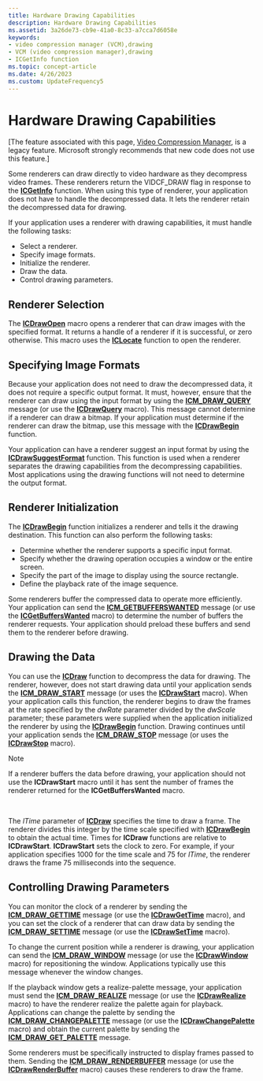 ```yaml
---
title: Hardware Drawing Capabilities
description: Hardware Drawing Capabilities
ms.assetid: 3a26de73-cb9e-41a0-8c33-a7cca7d6058e
keywords:
- video compression manager (VCM),drawing
- VCM (video compression manager),drawing
- ICGetInfo function
ms.topic: concept-article
ms.date: 4/26/2023
ms.custom: UpdateFrequency5
---
```


# Hardware Drawing Capabilities

\[The feature associated with this page, [Video Compression Manager](/windows/win32/multimedia/video-compression-manager), is a legacy feature. Microsoft strongly recommends that new code does not use this feature.\]

Some renderers can draw directly to video hardware as they decompress video frames. These renderers return the VIDCF\_DRAW flag in response to the [**ICGetInfo**](/windows/desktop/api/Vfw/nf-vfw-icgetinfo) function. When using this type of renderer, your application does not have to handle the decompressed data. It lets the renderer retain the decompressed data for drawing.

If your application uses a renderer with drawing capabilities, it must handle the following tasks:

-   Select a renderer.
-   Specify image formats.
-   Initialize the renderer.
-   Draw the data.
-   Control drawing parameters.

## Renderer Selection

The [**ICDrawOpen**](/windows/desktop/api/Vfw/nf-vfw-icdrawopen) macro opens a renderer that can draw images with the specified format. It returns a handle of a renderer if it is successful, or zero otherwise. This macro uses the [**ICLocate**](/windows/desktop/api/Vfw/nf-vfw-iclocate) function to open the renderer.

## Specifying Image Formats

Because your application does not need to draw the decompressed data, it does not require a specific output format. It must, however, ensure that the renderer can draw using the input format by using the [**ICM\_DRAW\_QUERY**](icm-draw-query.md) message (or use the [**ICDrawQuery**](/windows/desktop/api/Vfw/nf-vfw-icdrawquery) macro). This message cannot determine if a renderer can draw a bitmap. If your application must determine if the renderer can draw the bitmap, use this message with the [**ICDrawBegin**](/windows/desktop/api/Vfw/nf-vfw-icdrawbegin) function.

Your application can have a renderer suggest an input format by using the [**ICDrawSuggestFormat**](/windows/desktop/api/Vfw/nf-vfw-icdrawsuggestformat) function. This function is used when a renderer separates the drawing capabilities from the decompressing capabilities. Most applications using the drawing functions will not need to determine the output format.

## Renderer Initialization

The [**ICDrawBegin**](/windows/desktop/api/Vfw/nf-vfw-icdrawbegin) function initializes a renderer and tells it the drawing destination. This function can also perform the following tasks:

-   Determine whether the renderer supports a specific input format.
-   Specify whether the drawing operation occupies a window or the entire screen.
-   Specify the part of the image to display using the source rectangle.
-   Define the playback rate of the image sequence.

Some renderers buffer the compressed data to operate more efficiently. Your application can send the [**ICM\_GETBUFFERSWANTED**](icm-getbufferswanted.md) message (or use the [**ICGetBuffersWanted**](/windows/desktop/api/Vfw/nf-vfw-icgetbufferswanted) macro) to determine the number of buffers the renderer requests. Your application should preload these buffers and send them to the renderer before drawing.

## Drawing the Data

You can use the [**ICDraw**](/windows/desktop/api/Vfw/nf-vfw-icdraw) function to decompress the data for drawing. The renderer, however, does not start drawing data until your application sends the [**ICM\_DRAW\_START**](icm-draw-start.md) message (or uses the [**ICDrawStart**](/windows/desktop/api/Vfw/nf-vfw-icdrawstart) macro). When your application calls this function, the renderer begins to draw the frames at the rate specified by the *dwRate* parameter divided by the *dwScale* parameter; these parameters were supplied when the application initialized the renderer by using the [**ICDrawBegin**](/windows/desktop/api/Vfw/nf-vfw-icdrawbegin) function. Drawing continues until your application sends the [**ICM\_DRAW\_STOP**](icm-draw-stop.md) message (or uses the [**ICDrawStop**](/windows/desktop/api/Vfw/nf-vfw-icdrawstop) macro).

> [!Note]  
> If a renderer buffers the data before drawing, your application should not use the **ICDrawStart** macro until it has sent the number of frames the renderer returned for the **ICGetBuffersWanted** macro.

 

The *lTime* parameter of [**ICDraw**](/windows/desktop/api/Vfw/nf-vfw-icdraw) specifies the time to draw a frame. The renderer divides this integer by the time scale specified with [**ICDrawBegin**](/windows/desktop/api/Vfw/nf-vfw-icdrawbegin) to obtain the actual time. Times for **ICDraw** functions are relative to **ICDrawStart**. **ICDrawStart** sets the clock to zero. For example, if your application specifies 1000 for the time scale and 75 for *lTime*, the renderer draws the frame 75 milliseconds into the sequence.

## Controlling Drawing Parameters

You can monitor the clock of a renderer by sending the [**ICM\_DRAW\_GETTIME**](icm-draw-gettime.md) message (or use the [**ICDrawGetTime**](/windows/desktop/api/Vfw/nf-vfw-icdrawgettime) macro), and you can set the clock of a renderer that can draw data by sending the [**ICM\_DRAW\_SETTIME**](icm-draw-settime.md) message (or use the [**ICDrawSetTime**](/windows/desktop/api/Vfw/nf-vfw-icdrawsettime) macro).

To change the current position while a renderer is drawing, your application can send the [**ICM\_DRAW\_WINDOW**](icm-draw-window.md) message (or use the [**ICDrawWindow**](/windows/desktop/api/Vfw/nf-vfw-icdrawwindow) macro) for repositioning the window. Applications typically use this message whenever the window changes.

If the playback window gets a realize-palette message, your application must send the [**ICM\_DRAW\_REALIZE**](icm-draw-realize.md) message (or use the [**ICDrawRealize**](/windows/desktop/api/Vfw/nf-vfw-icdrawrealize) macro) to have the renderer realize the palette again for playback. Applications can change the palette by sending the [**ICM\_DRAW\_CHANGEPALETTE**](icm-draw-changepalette.md) message (or use the [**ICDrawChangePalette**](/windows/desktop/api/Vfw/nf-vfw-icdrawchangepalette) macro) and obtain the current palette by sending the [**ICM\_DRAW\_GET\_PALETTE**](icm-draw-get-palette.md) message.

Some renderers must be specifically instructed to display frames passed to them. Sending the [**ICM\_DRAW\_RENDERBUFFER**](icm-draw-renderbuffer.md) message (or use the [**ICDrawRenderBuffer**](/windows/desktop/api/Vfw/nf-vfw-icdrawrenderbuffer) macro) causes these renderers to draw the frame.

 

 




